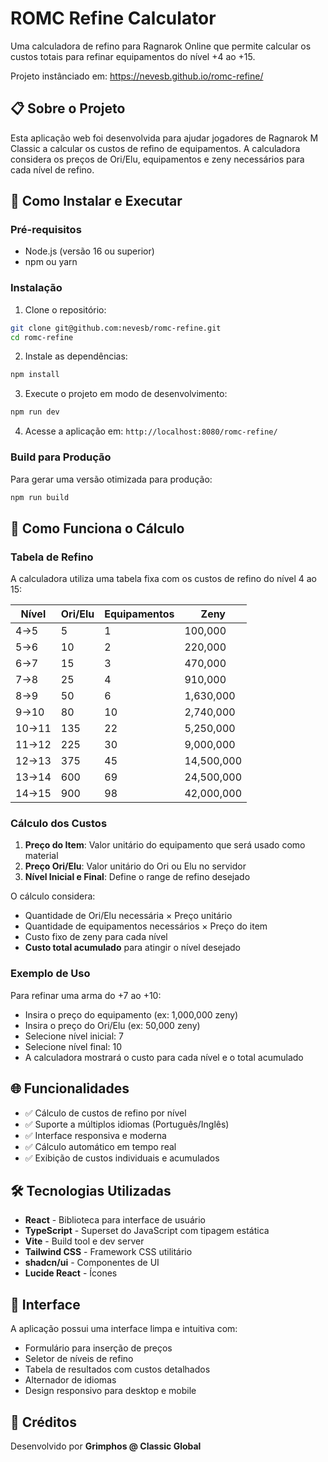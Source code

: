 # ROMC Refine Calculator

Uma calculadora de refino para Ragnarok Online que permite calcular os custos totais para refinar equipamentos do nível +4 ao +15.

Projeto instânciado em: https://nevesb.github.io/romc-refine/

## 📋 Sobre o Projeto

Esta aplicação web foi desenvolvida para ajudar jogadores de Ragnarok M Classic a calcular os custos de refino de equipamentos. A calculadora considera os preços de Ori/Elu, equipamentos e zeny necessários para cada nível de refino.

## 🚀 Como Instalar e Executar

### Pré-requisitos

- Node.js (versão 16 ou superior)
- npm ou yarn

### Instalação

1. Clone o repositório:
```bash
git clone git@github.com:nevesb/romc-refine.git
cd romc-refine
```

2. Instale as dependências:
```bash
npm install
```

3. Execute o projeto em modo de desenvolvimento:
```bash
npm run dev
```

4. Acesse a aplicação em: `http://localhost:8080/romc-refine/`

### Build para Produção

Para gerar uma versão otimizada para produção:

```bash
npm run build
```

## 🧮 Como Funciona o Cálculo

### Tabela de Refino

A calculadora utiliza uma tabela fixa com os custos de refino do nível 4 ao 15:

| Nível | Ori/Elu | Equipamentos | Zeny |
|-------|---------|--------------|------|
| 4→5   | 5       | 1            | 100,000 |
| 5→6   | 10      | 2            | 220,000 |
| 6→7   | 15      | 3            | 470,000 |
| 7→8   | 25      | 4            | 910,000 |
| 8→9   | 50      | 6            | 1,630,000 |
| 9→10  | 80      | 10           | 2,740,000 |
| 10→11 | 135     | 22           | 5,250,000 |
| 11→12 | 225     | 30           | 9,000,000 |
| 12→13 | 375     | 45           | 14,500,000 |
| 13→14 | 600     | 69           | 24,500,000 |
| 14→15 | 900     | 98           | 42,000,000 |

### Cálculo dos Custos

1. **Preço do Item**: Valor unitário do equipamento que será usado como material
2. **Preço Ori/Elu**: Valor unitário do Ori ou Elu no servidor
3. **Nível Inicial e Final**: Define o range de refino desejado

O cálculo considera:
- Quantidade de Ori/Elu necessária × Preço unitário
- Quantidade de equipamentos necessários × Preço do item
- Custo fixo de zeny para cada nível
- **Custo total acumulado** para atingir o nível desejado

### Exemplo de Uso

Para refinar uma arma do +7 ao +10:
- Insira o preço do equipamento (ex: 1,000,000 zeny)
- Insira o preço do Ori/Elu (ex: 50,000 zeny)
- Selecione nível inicial: 7
- Selecione nível final: 10
- A calculadora mostrará o custo para cada nível e o total acumulado

## 🌐 Funcionalidades

- ✅ Cálculo de custos de refino por nível
- ✅ Suporte a múltiplos idiomas (Português/Inglês)
- ✅ Interface responsiva e moderna
- ✅ Cálculo automático em tempo real
- ✅ Exibição de custos individuais e acumulados

## 🛠️ Tecnologias Utilizadas

- **React** - Biblioteca para interface de usuário
- **TypeScript** - Superset do JavaScript com tipagem estática
- **Vite** - Build tool e dev server
- **Tailwind CSS** - Framework CSS utilitário
- **shadcn/ui** - Componentes de UI
- **Lucide React** - Ícones

## 📱 Interface

A aplicação possui uma interface limpa e intuitiva com:
- Formulário para inserção de preços
- Seletor de níveis de refino
- Tabela de resultados com custos detalhados
- Alternador de idiomas
- Design responsivo para desktop e mobile

## 🎯 Créditos

Desenvolvido por **Grimphos @ Classic Global**
